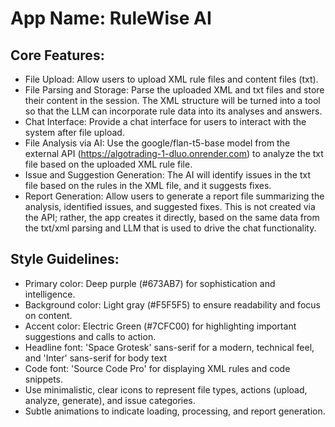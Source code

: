 # **App Name**: RuleWise AI

## Core Features:

- File Upload: Allow users to upload XML rule files and content files (txt).
- File Parsing and Storage: Parse the uploaded XML and txt files and store their content in the session. The XML structure will be turned into a tool so that the LLM can incorporate rule data into its analyses and answers.
- Chat Interface: Provide a chat interface for users to interact with the system after file upload.
- File Analysis via AI: Use the google/flan-t5-base model from the external API (https://algotrading-1-dluo.onrender.com) to analyze the txt file based on the uploaded XML rule file.
- Issue and Suggestion Generation: The AI will identify issues in the txt file based on the rules in the XML file, and it suggests fixes.
- Report Generation: Allow users to generate a report file summarizing the analysis, identified issues, and suggested fixes. This is not created via the API; rather, the app creates it directly, based on the same data from the txt/xml parsing and LLM that is used to drive the chat functionality.

## Style Guidelines:

- Primary color: Deep purple (#673AB7) for sophistication and intelligence.
- Background color: Light gray (#F5F5F5) to ensure readability and focus on content.
- Accent color: Electric Green (#7CFC00) for highlighting important suggestions and calls to action.
- Headline font: 'Space Grotesk' sans-serif for a modern, technical feel, and 'Inter' sans-serif for body text
- Code font: 'Source Code Pro' for displaying XML rules and code snippets.
- Use minimalistic, clear icons to represent file types, actions (upload, analyze, generate), and issue categories.
- Subtle animations to indicate loading, processing, and report generation.